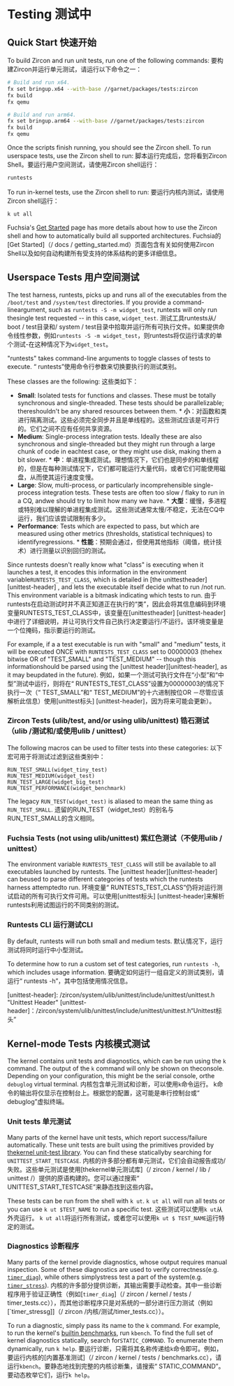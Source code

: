  
# Testing  测试中 

 
## Quick Start  快速开始 

To build Zircon and run unit tests, run one of the following commands:  要构建Zircon并运行单元测试，请运行以下命令之一：

```sh
# Build and run x64.
fx set bringup.x64 --with-base //garnet/packages/tests:zircon
fx build
fx qemu

# Build and run arm64.
fx set bringup.arm64 --with-base //garnet/packages/tests:zircon
fx build
fx qemu
```
 

Once the scripts finish running, you should see the Zircon shell. To run userspace tests, use the Zircon shell to run: 脚本运行完成后，您将看到Zircon Shell。要运行用户空间测试，请使用Zircon shell运行：

```sh
runtests
```
 

To run in-kernel tests, use the Zircon shell to run:  要运行内核内测试，请使用Zircon shell运行：

```sh
k ut all
```
 

Fuchsia's [Get Started](/docs/getting_started.md) page has more details about how to use the Zircon shell and how to automatically build all supported architectures. Fuchsia的[Get Started]（/ docs / getting_started.md）页面包含有关如何使用Zircon Shell以及如何自动构建所有受支持的体系结构的更多详细信息。

 
## Userspace Tests  用户空间测试 

The test harness, runtests, picks up and runs all of the executables from the `/boot/test` and `/system/test` directories. If you provide a command-lineargument, such as `runtests -S -m widget_test`, runtests will only run thesingle test requested -- in this case, `widget_test`. 测试工具runtests从/ boot / test目录和/ system / test目录中拾取并运行所有可执行文件。如果提供命令线性参数，例如`runtests -S -m widget_test`，则runtests将仅运行请求的单个测试-在这种情况下为`widget_test`。

"runtests" takes command-line arguments to toggle classes of tests to execute.  “ runtests”使用命令行参数来切换要执行的测试类别。

These classes are the following:  这些类如下：

 
* **Small**: Isolated tests for functions and classes. These must be totally synchronous and single-threaded. These tests should be parallelizable; thereshouldn't be any shared resources between them. * **小**：对函数和类进行隔离测试。这些必须完全同步并且是单线程的。这些测试应该是可并行的。它们之间不应有任何共享资源。
* **Medium**: Single-process integration tests. Ideally these are also synchronous and single-threaded but they might run through a large chunk of code in eachtest case, or they might use disk, making them a bit slower. * **中**：单进程集成测试。理想情况下，它们也是同步的和单线程的，但是在每种测试情况下，它们都可能运行大量代码，或者它们可能使用磁盘，从而使其运行速度变慢。
* **Large**: Slow, multi-process, or particularly incomprehensible single-process integration tests. These tests are often too slow / flaky to run in a CQ, andwe should try to limit how many we have. * **大型**：缓慢，多进程或特别难以理解的单进程集成测试。这些测试通常太慢/不稳定，无法在CQ中运行，我们应该尝试限制有多少。
* **Performance**: Tests which are expected to pass, but which are measured using other metrics (thresholds, statistical techniques) to identifyregressions. * **性能**：预期会通过，但使用其他指标（阈值，统计技术）进行测量以识别回归的测试。

Since runtests doesn't really know what "class" is executing when it launches a test, it encodes this information in the environment variable`RUNTESTS_TEST_CLASS`, which is detailed in [the unittestheader][unittest-header] , and lets the executable itself decide what to run /not run. This environment variable is a bitmask indicating which tests to run. 由于runtests在启动测试时并不真正知道正在执行的“类”，因此会将其信息编码到环境变量RUNTESTS_TEST_CLASS中，该变量在[unittestheader] [unittest-header]中进行了详细说明，并让可执行文件自己执行决定要运行/不运行。该环境变量是一个位掩码，指示要运行的测试。

For example, if a a test executable is run with "small" and "medium" tests, it will be executed ONCE with `RUNTESTS_TEST_CLASS` set to 00000003 (thehex bitwise OR of "TEST_SMALL" and "TEST_MEDIUM" -- though this informationshould be parsed using the [unittest header][unittest-header], as it may beupdated in the future). 例如，如果一个测试可执行文件在“小型”和“中型”测试中运行，则将在“ RUNTESTS_TEST_CLASS”设置为00000003的情况下执行一次（“ TEST_SMALL”和“ TEST_MEDIUM”的十六进制按位OR －尽管应该解析此信息）使用[unittest标头] [unittest-header]，因为将来可能会更新）。

 
### Zircon Tests (ulib/test, and/or using ulib/unittest)  锆石测试（ulib /测试和/或使用ulib / unittest） 

The following macros can be used to filter tests into these categories:  以下宏可用于将测试过滤到这些类别中：

```
RUN_TEST_SMALL(widget_tiny_test)
RUN_TEST_MEDIUM(widget_test)
RUN_TEST_LARGE(widget_big_test)
RUN_TEST_PERFORMANCE(widget_benchmark)
```
 

The legacy `RUN_TEST(widget_test)` is aliased to mean the same thing as `RUN_TEST_SMALL`. 遗留的RUN_TEST（widget_test）的别名与RUN_TEST_SMALL的含义相同。

 
### Fuchsia Tests (not using ulib/unittest)  紫红色测试（不使用ulib / unittest） 

The environment variable `RUNTESTS_TEST_CLASS` will still be available to all executables launched by runtests. The [unittest header][unittest-header] can beused to parse different categories of tests which the runtests harness attemptedto run. 环境变量“ RUNTESTS_TEST_CLASS”仍将对运行测试启动的所有可执行文件可用。可以使用[unittest标头] [unittest-header]来解析runtests利用试图运行的不同类别的测试。

 
### Runtests CLI  运行测试CLI 

By default, runtests will run both small and medium tests.  默认情况下，运行测试将同时运行中小型测试。

To determine how to run a custom set of test categories, run `runtests -h`, which includes usage information. 要确定如何运行一组自定义的测试类别，请运行“ runtests -h”，其中包括使用情况信息。

[unittest-header]: /zircon/system/ulib/unittest/include/unittest/unittest.h "Unittest Header"  [unittest-header]：/zircon/system/ulib/unittest/include/unittest/unittest.h“Unittest标头”

 

 
## Kernel-mode Tests  内核模式测试 

The kernel contains unit tests and diagnostics, which can be run using the `k` command. The output of the `k` command will only be shown on theconsole. Depending on your configuration, this might be the serial console, orthe `debuglog` virtual terminal. 内核包含单元测试和诊断，可以使用`k`命令运行。 k命令的输出将仅显示在控制台上。根据您的配置，这可能是串行控制台或“ debuglog”虚拟终端。

 
### Unit tests  单元测试 

Many parts of the kernel have unit tests, which report success/failure automatically. These unit tests are built using the primitives provided by [thekernel unit-test library](/zircon/kernel/lib/unittest/). You can find these staticallyby searching for `UNITTEST_START_TESTCASE`. 内核的许多部分都有单元测试，它们会自动报告成功/失败。这些单元测试是使用[thekernel单元测试库]（/ zircon / kernel / lib / unittest /）提供的原语构建的。您可以通过搜索“ UNITTEST_START_TESTCASE”来静态找到这些内容。

These tests can be run from the shell with `k ut`. `k ut all` will run all tests or you can use `k ut $TEST_NAME` to run a specific test. 这些测试可以使用`k ut`从外壳运行。 `k ut all`将运行所有测试，或者您可以使用`k ut $ TEST_NAME`运行特定的测试。

 
### Diagnostics  诊断程序 

Many parts of the kernel provide diagnostics, whose output requires manual inspection. Some of these diagnostics are used to verify correctness(e.g. [`timer_diag`](/zircon/kernel/tests/timer_tests.cc)), while others simplystress test a part of the system(e.g. [`timer_stress`](/zircon/kernel/tests/timer_tests.cc)). 内核的许多部分提供诊断，其输出需要手动检查。其中一些诊断程序用于验证正确性（例如[`timer_diag`]（/ zircon / kernel / tests / timer_tests.cc）），而其他诊断程序只是对系统的一部分进行压力测试（例如[`timer_stressg]]（/ zircon /内核/测试/timer_tests.cc））。

To run a diagnostic, simply pass its name to the `k` command. For example, to run the kernel's [builtin benchmarks](/zircon/kernel/tests/benchmarks.cc), run `kbench`. To find the full set of kernel diagnostics statically, search for`STATIC_COMMAND`. To enumerate them dynamically, run `k help`. 要运行诊断，只需将其名称传递给`k`命令即可。例如，要运行内核的[内置基准测试]（/ zircon / kernel / tests / benchmarks.cc），请运行`kbench`。要静态地找到完整的内核诊断集，请搜索“ STATIC_COMMAND”。要动态枚举它们，运行`k help`。

